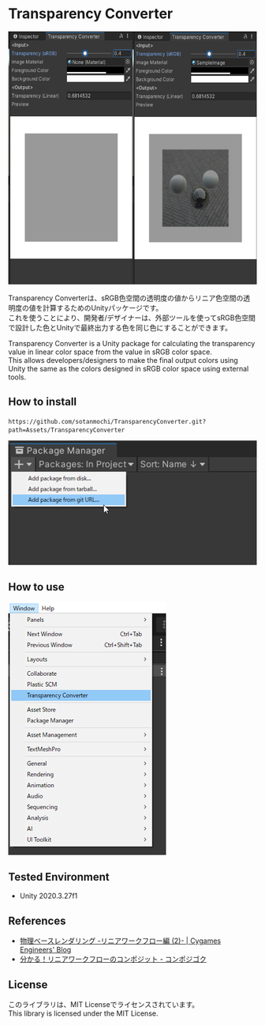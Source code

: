 # Transparency Converter

<img src="./Documentation~/TransparencyConverter.png" height="512">

Transparency Converterは、sRGB色空間の透明度の値からリニア色空間の透明度の値を計算するためのUnityパッケージです。  
これを使うことにより、開発者/デザイナーは、外部ツールを使ってsRGB色空間で設計した色とUnityで最終出力する色を同じ色にすることができます。

Transparency Converter is a Unity package for calculating the transparency value in linear color space from the value in sRGB color space.  
This allows developers/designers to make the final output colors using Unity the same as the colors designed in sRGB color space using external tools.

## How to install

`
https://github.com/sotanmochi/TransparencyConverter.git?path=Assets/TransparencyConverter
`

<img src="./Documentation~/HowToInstall.png">

## How to use

<img src="./Documentation~/HowToUse.png" height="512">

## Tested Environment
- Unity 2020.3.27f1

## References
- [物理ベースレンダリング -リニアワークフロー編 (2)- | Cygames Engineers' Blog](https://tech.cygames.co.jp/archives/2339/)
- [分かる！リニアワークフローのコンポジット - コンポジゴク](http://compojigoku.blog.fc2.com/blog-entry-26.html)

## License
このライブラリは、MIT Licenseでライセンスされています。  
This library is licensed under the MIT License.
